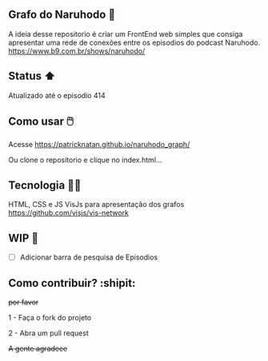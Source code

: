 ## Grafo do Naruhodo 🧠

A ideia desse repositorio é criar um FrontEnd web simples que consiga apresentar uma rede de conexões entre os episodios do podcast Naruhodo.
https://www.b9.com.br/shows/naruhodo/

## Status :arrow_up:

Atualizado até o episodio 414

## Como usar 🖱️

Acesse https://patricknatan.github.io/naruhodo_graph/

Ou clone o repositorio e clique no index.html...

## Tecnologia 🧑‍💻

HTML, CSS e JS
VisJs para apresentação dos grafos
https://github.com/visjs/vis-network

## WIP :hammer:

- [ ] Adicionar barra de pesquisa de Episodios

## Como contribuir? :shipit:

~~por favor~~

1 - Faça o fork do projeto

2 - Abra um pull request

~~A gente agradece~~
